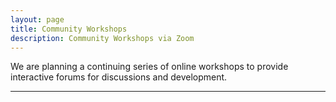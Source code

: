 ```yaml
---
layout: page
title: Community Workshops
description: Community Workshops via Zoom
---
```

We are planning a continuing series of online workshops to provide interactive forums for
discussions and development.

---
